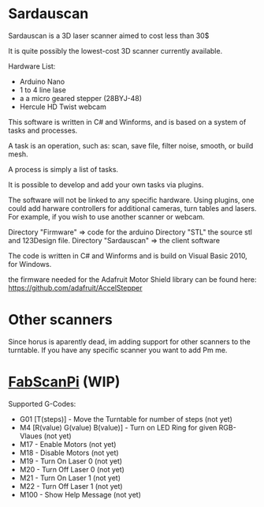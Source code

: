 # Sardauscan

Sardauscan is a 3D laser scanner aimed to cost less than 30$

It is quite possibly the lowest-cost 3D scanner currently available.

Hardware List: 
- Arduino Nano
- 1 to 4 line lase
- a a micro geared stepper (28BYJ-48)
- Hercule HD Twist webcam

This software is written in C# and Winforms, and is based on a system of tasks and processes.

A task is an operation, such as: scan, save file, filter noise, smooth, or build mesh.

A process is simply a list of tasks.

It is possible to develop and add your own tasks via plugins.

The software will not be linked to any specific hardware.
Using plugins, one could add harware controllers for additional cameras, turn tables and lasers.
For example, if you wish to use another scanner or webcam.

Directory "Firmware" => code for the arduino
Directory "STL" the source stl and 123Design file.
Directory "Sardauscan" => the client software

The code is written in C# and Winforms and is build on Visual Basic 2010, for Windows.

the firmware needed for the Adafruit Motor Shield library can be found here:
https://github.com/adafruit/AccelStepper

# Other scanners

Since horus is aparently dead, im adding support for other scanners to the turntable. If you have any specific scanner you want to add Pm me.

# [FabScanPi](https://fabscan.org/) (WIP) 

Supported G-Codes:

- G01 [T(steps)] - Move the Turntable for number of steps (not yet)
- M4 [R(value) G(value) B(value)] - Turn on LED Ring for given RGB-Vlaues (not yet)
- M17 - Enable Motors (not yet)
- M18 - Disable Motors (not yet)
- M19 - Turn On Laser 0 (not yet)
- M20 - Turn Off Laser 0 (not yet)
- M21 - Turn On Laser 1 (not yet)
- M22 - Turn Off Laser 1 (not yet)
- M100 - Show Help Message (not yet)
